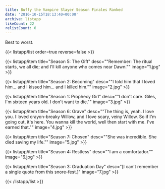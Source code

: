 ```yaml
---
title: Buffy the Vampire Slayer Season Finales Ranked
date: '2016-10-15T18:13:40+00:00'
archive: listapp
likeCount: 22
relistCount: 0
---
```


Best to worst.

{{< listapp/list order=true reverse=false >}}

   {{< listapp/item title="Season 5: The Gift"
      desc="\"Remember: The ritual starts, we all die; and I'll kill anyone who comes near Dawn.\""
      image="1.jpg" >}}

   {{< listapp/item title="Season 2: Becoming"
      desc="\"I told him that I loved him... and I kissed him... and I killed him.\""
      image="2.jpg" >}}

   {{< listapp/item title="Season 1: Prophecy Girl"
      desc="\"I don't care. Giles, I'm sixteen years old. I don't want to die.\""
      image="3.jpg" >}}

   {{< listapp/item title="Season 6: Grave"
      desc="\"The thing is, yeah. I love you. I loved crayon-breaky Willow, and I love scary, veiny Willow. So if I'm going out, it's here. You wanna kill the world, well then start with me. I've earned that.\""
      image="4.jpg" >}}

   {{< listapp/item title="Season 7: Chosen"
      desc="\"She was incredible. She died saving my life.\""
      image="5.jpg" >}}

   {{< listapp/item title="Season 4: Restless"
      desc="\"I am a comfortador.\""
      image="6.jpg" >}}

   {{< listapp/item title="Season 3: Graduation Day"
      desc="[I can't remember a single quote from this snore-fest.]"
      image="7.jpg" >}}

{{< /listapp/list >}}

